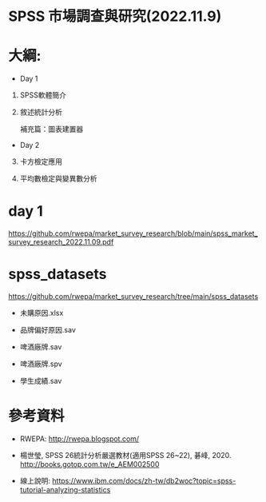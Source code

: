 # SPSS 市場調查與研究(2022.11.9)

# 大綱:

+ Day 1

1. SPSS軟體簡介

2. 敘述統計分析

    補充篇：圖表建置器

+ Day 2

3. 卡方檢定應用

4. 平均數檢定與變異數分析

# day 1
https://github.com/rwepa/market_survey_research/blob/main/spss_market_survey_research_2022.11.09.pdf

# spss_datasets

https://github.com/rwepa/market_survey_research/tree/main/spss_datasets

+ 未購原因.xlsx

+ 品牌偏好原因.sav

+ 啤酒廠牌.sav

+ 啤酒廠牌.spv

+ 學生成績.sav

# 參考資料

+ RWEPA: http://rwepa.blogspot.com/

+ 楊世瑩, SPSS 26統計分析嚴選教材(適用SPSS 26~22), 碁峰, 2020. http://books.gotop.com.tw/e_AEM002500

+ 線上說明: https://www.ibm.com/docs/zh-tw/db2woc?topic=spss-tutorial-analyzing-statistics
